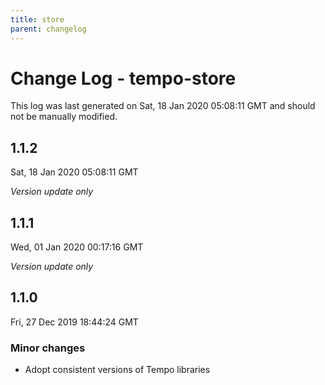 ```yaml
---
title: store
parent: changelog
---
```

# Change Log - tempo-store

This log was last generated on Sat, 18 Jan 2020 05:08:11 GMT and should not be manually modified.

## 1.1.2
Sat, 18 Jan 2020 05:08:11 GMT

*Version update only*

## 1.1.1
Wed, 01 Jan 2020 00:17:16 GMT

*Version update only*

## 1.1.0
Fri, 27 Dec 2019 18:44:24 GMT

### Minor changes

- Adopt consistent versions of Tempo libraries
